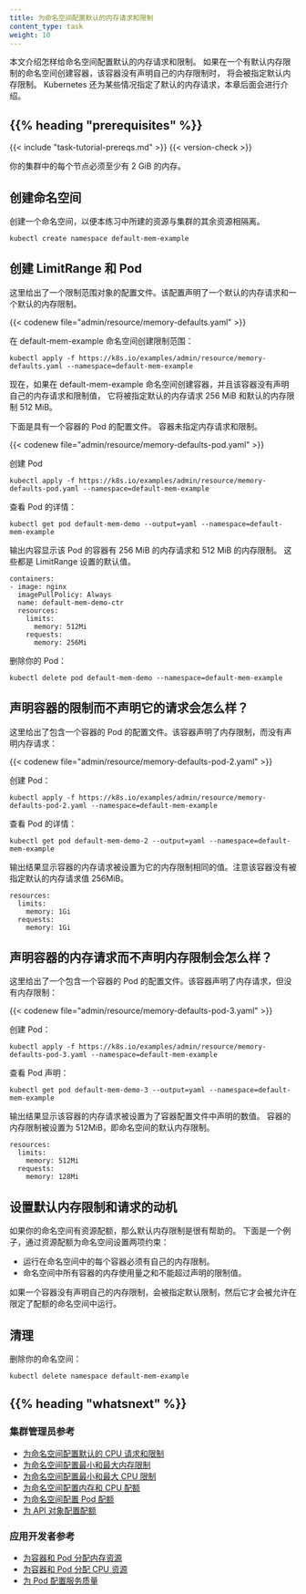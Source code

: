 ```yaml
---
title: 为命名空间配置默认的内存请求和限制
content_type: task
weight: 10
---
```


<!--
title: Configure Default Memory Requests and Limits for a Namespace
content_type: task
weight: 10
-->

<!-- overview -->

<!--
This page shows how to configure default memory requests and limits for a namespace.
If a Container is created in a namespace that has a default memory limit, and the Container
does not specify its own memory limit, then the Container is assigned the default memory limit.
Kubernetes assigns a default memory request under certain conditions that are explained later in this topic.
-->

本文介绍怎样给命名空间配置默认的内存请求和限制。
如果在一个有默认内存限制的命名空间创建容器，该容器没有声明自己的内存限制时，
将会被指定默认内存限制。
Kubernetes 还为某些情况指定了默认的内存请求，本章后面会进行介绍。

## {{% heading "prerequisites" %}}

{{< include "task-tutorial-prereqs.md" >}} {{< version-check >}}

<!--
Each node in your cluster must have at least 2 GiB of memory.
-->
你的集群中的每个节点必须至少有 2 GiB 的内存。

<!-- steps -->

<!--
## Create a namespace

Create a namespace so that the resources you create in this exercise are
isolated from the rest of your cluster.
-->
## 创建命名空间

创建一个命名空间，以便本练习中所建的资源与集群的其余资源相隔离。

```shell
kubectl create namespace default-mem-example
```

<!--
## Create a LimitRange and a Pod

Here's the configuration file for a LimitRange object. The configuration specifies
a default memory request and a default memory limit.
-->
## 创建 LimitRange 和 Pod

这里给出了一个限制范围对象的配置文件。该配置声明了一个默认的内存请求和一个默认的内存限制。

{{< codenew file="admin/resource/memory-defaults.yaml" >}}

<!--
Create the LimitRange in the default-mem-example namespace:
-->
在 default-mem-example 命名空间创建限制范围：

```shell
kubectl apply -f https://k8s.io/examples/admin/resource/memory-defaults.yaml --namespace=default-mem-example
```

<!--
Now if a Container is created in the default-mem-example namespace, and the
Container does not specify its own values for memory request and memory limit,
the Container is given a default memory request of 256 MiB and a default
memory limit of 512 MiB.

Here's the configuration file for a Pod that has one Container. The Container
does not specify a memory request and limit.
-->
现在，如果在 default-mem-example 命名空间创建容器，并且该容器没有声明自己的内存请求和限制值，
它将被指定默认的内存请求 256 MiB 和默认的内存限制 512 MiB。

下面是具有一个容器的 Pod 的配置文件。
容器未指定内存请求和限制。

{{< codenew file="admin/resource/memory-defaults-pod.yaml" >}}

<!--
Create the Pod.
-->
创建 Pod

```shell
kubectl apply -f https://k8s.io/examples/admin/resource/memory-defaults-pod.yaml --namespace=default-mem-example
```

<!--
View detailed information about the Pod:
-->
查看 Pod 的详情：

```shell
kubectl get pod default-mem-demo --output=yaml --namespace=default-mem-example
```

<!--
The output shows that the Pod's Container has a memory request of 256 MiB and
a memory limit of 512 MiB. These are the default values specified by the LimitRange.
-->
输出内容显示该 Pod 的容器有 256 MiB 的内存请求和 512 MiB 的内存限制。
这些都是 LimitRange 设置的默认值。

```shell
containers:
- image: nginx
  imagePullPolicy: Always
  name: default-mem-demo-ctr
  resources:
    limits:
      memory: 512Mi
    requests:
      memory: 256Mi
```

<!--
Delete your Pod:
-->
删除你的 Pod：

```shell
kubectl delete pod default-mem-demo --namespace=default-mem-example
```

<!--
## What if you specify a Container's limit, but not its request?

Here's the configuration file for a Pod that has one Container. The Container
specifies a memory limit, but not a request:
-->
## 声明容器的限制而不声明它的请求会怎么样？

这里给出了包含一个容器的 Pod 的配置文件。该容器声明了内存限制，而没有声明内存请求：

{{< codenew file="admin/resource/memory-defaults-pod-2.yaml" >}}

<!--
Create the Pod:
-->
创建 Pod：

```shell
kubectl apply -f https://k8s.io/examples/admin/resource/memory-defaults-pod-2.yaml --namespace=default-mem-example
```

<!--
View detailed information about the Pod:
-->
查看 Pod 的详情：

```shell
kubectl get pod default-mem-demo-2 --output=yaml --namespace=default-mem-example
```

<!--
The output shows that the Container's memory request is set to match its memory limit.
Notice that the Container was not assigned the default memory request value of 256Mi.
-->
输出结果显示容器的内存请求被设置为它的内存限制相同的值。注意该容器没有被指定默认的内存请求值 256MiB。

```
resources:
  limits:
    memory: 1Gi
  requests:
    memory: 1Gi
```

<!--
## What if you specify a Container's request, but not its limit?
-->
## 声明容器的内存请求而不声明内存限制会怎么样？

<!--
Here's the configuration file for a Pod that has one Container. The Container
specifies a memory request, but not a limit:
-->
这里给出了一个包含一个容器的 Pod 的配置文件。该容器声明了内存请求，但没有内存限制：

{{< codenew file="admin/resource/memory-defaults-pod-3.yaml" >}}

<!--
Create the Pod:
-->
创建 Pod：

```shell
kubectl apply -f https://k8s.io/examples/admin/resource/memory-defaults-pod-3.yaml --namespace=default-mem-example
```

<!--
View the Pod's specification:
-->
查看 Pod 声明：

```shell
kubectl get pod default-mem-demo-3 --output=yaml --namespace=default-mem-example
```

<!--
The output shows that the Container's memory request is set to the value specified in the
Container's configuration file. The Container's memory limit is set to 512Mi, which is the
default memory limit for the namespace.
-->
输出结果显示该容器的内存请求被设置为了容器配置文件中声明的数值。
容器的内存限制被设置为 512MiB，即命名空间的默认内存限制。

```
resources:
  limits:
    memory: 512Mi
  requests:
    memory: 128Mi
```

<!--
## Motivation for default memory limits and requests

If your namespace has a resource quota,
it is helpful to have a default value in place for memory limit.
Here are two of the restrictions that a resource quota imposes on a namespace:
-->
## 设置默认内存限制和请求的动机

如果你的命名空间有资源配额，那么默认内存限制是很有帮助的。
下面是一个例子，通过资源配额为命名空间设置两项约束：

<!--
* Every Container that runs in the namespace must have its own memory limit.
* The total amount of memory used by all Containers in the namespace must not exceed a specified limit.
-->
* 运行在命名空间中的每个容器必须有自己的内存限制。
* 命名空间中所有容器的内存使用量之和不能超过声明的限制值。

<!--
If a Container does not specify its own memory limit, it is given the default limit, and then
it can be allowed to run in a namespace that is restricted by a quota.
-->
如果一个容器没有声明自己的内存限制，会被指定默认限制，然后它才会被允许在限定了配额的命名空间中运行。

<!--
## Clean up

Delete your namespace:
-->
## 清理

删除你的命名空间：

```shell
kubectl delete namespace default-mem-example
```

## {{% heading "whatsnext" %}}

<!--
### For cluster administrators

* [Configure Default CPU Requests and Limits for a Namespace](/docs/tasks/administer-cluster/cpu-default-namespace/)

* [Configure Minimum and Maximum Memory Constraints for a Namespace](/docs/tasks/administer-cluster/memory-constraint-namespace/)

* [Configure Minimum and Maximum CPU Constraints for a Namespace](/docs/tasks/administer-cluster/cpu-constraint-namespace/)

* [Configure Memory and CPU Quotas for a Namespace](/docs/tasks/administer-cluster/quota-memory-cpu-namespace/)

* [Configure a Pod Quota for a Namespace](/docs/tasks/administer-cluster/quota-pod-namespace/)

* [Configure Quotas for API Objects](/docs/tasks/administer-cluster/quota-api-object/)
-->
### 集群管理员参考

* [为命名空间配置默认的 CPU 请求和限制](/zh-cn/docs/tasks/administer-cluster/manage-resources/cpu-default-namespace/)
* [为命名空间配置最小和最大内存限制](/zh-cn/docs/tasks/administer-cluster/manage-resources/memory-constraint-namespace/)
* [为命名空间配置最小和最大 CPU 限制](/zh-cn/docs/tasks/administer-cluster/manage-resources/cpu-constraint-namespace/)
* [为命名空间配置内存和 CPU 配额](/zh-cn/docs/tasks/administer-cluster/manage-resources/quota-memory-cpu-namespace/)
* [为命名空间配置 Pod 配额](/zh-cn/docs/tasks/administer-cluster/manage-resources/quota-pod-namespace/)
* [为 API 对象配置配额](/zh-cn/docs/tasks/administer-cluster/quota-api-object/)

<!--
### For app developers

* [Assign Memory Resources to Containers and Pods](/docs/tasks/configure-pod-container/assign-memory-resource/)

* [Assign CPU Resources to Containers and Pods](/docs/tasks/configure-pod-container/assign-cpu-resource/)

* [Configure Quality of Service for Pods](/docs/tasks/configure-pod-container/quality-service-pod/)
-->
### 应用开发者参考

* [为容器和 Pod 分配内存资源](/zh-cn/docs/tasks/configure-pod-container/assign-memory-resource/)
* [为容器和 Pod 分配 CPU 资源](/zh-cn/docs/tasks/configure-pod-container/assign-cpu-resource/)
* [为 Pod 配置服务质量](/zh-cn/docs/tasks/configure-pod-container/quality-service-pod/)

